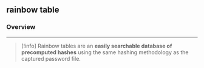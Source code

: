 ## rainbow table 

### Overview 
---
>[!info]
>Rainbow tables are an **easily searchable database of precomputed hashes** using the same hashing methodology as the captured password file.
